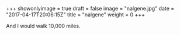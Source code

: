 +++
showonlyimage = true
draft = false
image = "nalgene.jpg"
date = "2017-04-17T20:06:15Z"
title = "nalgene"
weight = 0
+++

And I would walk 10,000 miles.

